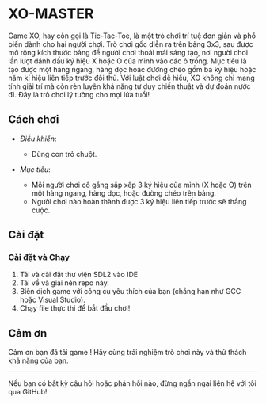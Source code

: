 # XO-MASTER

Game XO, hay còn gọi là Tic-Tac-Toe, là một trò chơi trí tuệ đơn giản và phổ biến dành cho hai người chơi. Trò chơi gốc diễn ra trên bảng 3x3, sau được mở rộng kích thước bảng để người chơi thoải mái sáng tạo, nơi người chơi lần lượt đánh dấu ký hiệu X hoặc O của mình vào các ô trống. Mục tiêu là tạo được một hàng ngang, hàng dọc hoặc đường chéo gồm ba ký hiệu hoặc năm kí hiệu liên tiếp trước đối thủ. Với luật chơi dễ hiểu, XO không chỉ mang tính giải trí mà còn rèn luyện khả năng tư duy chiến thuật và dự đoán nước đi. Đây là trò chơi lý tưởng cho mọi lứa tuổi!

## Cách chơi

- *Điều khiển*:
  - Dùng con trỏ chuột. 

- *Mục tiêu*:
  - Mỗi người chơi cố gắng sắp xếp 3 ký hiệu của mình (X hoặc O) trên một hàng ngang, hàng dọc, hoặc đường chéo trên bảng.
  - Người chơi nào hoàn thành được 3 ký hiệu liên tiếp trước sẽ thắng cuộc.

## Cài đặt

### Cài đặt và Chạy

1. Tải và cài đặt thư viện SDL2 vào IDE 
2. Tải về và giải nén repo này.
3. Biên dịch game với công cụ yêu thích của bạn (chẳng hạn như GCC hoặc Visual Studio).
4. Chạy file thực thi để bắt đầu chơi!

## Cảm ơn

Cảm ơn bạn đã tải game ! Hãy cùng trải nghiệm trò chơi này và thử thách khả năng của bạn.

---

Nếu bạn có bất kỳ câu hỏi hoặc phản hồi nào, đừng ngần ngại liên hệ với tôi qua GitHub!
